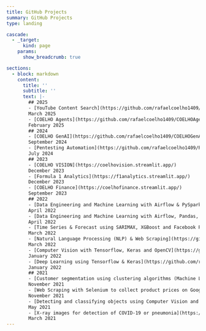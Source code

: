 ```yaml
---
title: GitHub Projects
summary: GitHub Projects
type: landing

cascade:
  - _target:
      kind: page
    params:
      show_breadcrumb: true

sections:
  - block: markdown
    content:
      title: ''
      subtitle: ''
      text: |-
        ## 2025
        - [YouTube Content Search](https://github.com/rafaelcoelho1409/YouTubeContentSearch)  
        March 2025  
        - [COELHO Agents](https://github.com/rafaelcoelho1409/COELHOAgents)  
        February 2025  
        ## 2024
        - [COELHO GenAI](https://github.com/rafaelcoelho1409/COELHOGenAI)  
        September 2024  
        - [Pentesting Automation](https://github.com/rafaelcoelho1409/PentestingAutomation/)  
        July 2024  
        ## 2023
        - [COELHO VISION](https://coelhovision.streamlit.app/)  
        December 2023  
        - [Formula 1 Analytics](https://f1analytics.streamlit.app/)  
        December 2023  
        - [COELHO Finance](https://coelhofinance.streamlit.app/)  
        September 2023  
        ## 2022  
        - [Data Engineering and Machine Learning with Airflow & PySpark](https://github.com/rafaelcoelho1409/DataEngineering)  
        April 2022   
        - [Data Engineering and Machine Learning with Airflow, Pandas, SARIMAX and XGBoost](https://github.com/rafaelcoelho1409/DataEngineering2)  
        April 2022  
        - [Time Series & Forecast using SARIMAX, XGBoost and Facebook Prophet](https://github.com/rafaelcoelho1409/TimeSeriesForecast)  
        March 2022  
        - [Natural Language Processing (NLP) & Web Scraping](https://github.com/rafaelcoelho1409/NLP-WebScraping)  
        March 2022  
        - [Computer Vision with Tensorflow, Keras and OpenCV](https://github.com/rafaelcoelho1409/ComputerVision)  
        January 2022  
        - [Deep Learning using Tensorflow & Keras](https://github.com/rafaelcoelho1409/DeepLearning)  
        January 2022  
        ## 2021  
        - [Customer segmentation using clustering algorithms (Machine Learning)](https://github.com/rafaelcoelho1409/CustomerSegmentation)  
        November 2021  
        - [Web Scraping with Selenium to collect product prices on Google Shopping](https://github.com/rafaelcoelho1409/GoogleShoppingBot)  
        November 2021  
        - [Detecting and classifying objects using Computer Vision and Deep Learning](https://github.com/rafaelcoelho1409/Computer_Vision_AI_1)  
        May 2021  
        - [X-ray images for detection of COVID-19 or pneumonia](https://github.com/rafaelcoelho1409/Chest-X-Ray-COVID-19)  
        March 2021  
---
```


